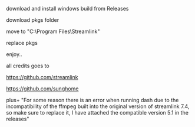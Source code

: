 download and install windows build from Releases

download pkgs folder

move to "C:\Program Files\Streamlink"

replace pkgs

enjoy..

all credits goes to

https://github.com/streamlink

https://github.com/sunghome


plus+ "For some reason there is an error when running dash due to the incompatibility of the ffmpeg built into the original version of streamlink 7.4, so make sure to replace it, I have attached the compatible version 5.1 in the releases"

